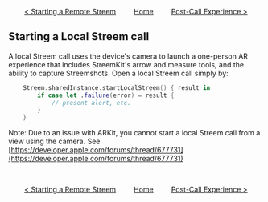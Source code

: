 &nbsp; &nbsp; &nbsp; &nbsp;
[< Starting a Remote Streem](remote.md)
&nbsp; &nbsp; &nbsp; &nbsp;
[Home](../README.md)
&nbsp; &nbsp; &nbsp; &nbsp;
[Post-Call Experience >](post-call.md)

## Starting a Local Streem call

A local Streem call uses the device's camera to launch a one-person AR experience that includes StreemKit's arrow and measure tools, and the ability to capture Streemshots.  Open a local Streem call simply by:

```swift
    Streem.sharedInstance.startLocalStreem() { result in
        if case let .failure(error) = result {
            // present alert, etc.
        }
    }
```

Note: Due to an issue with ARKit, you cannot start a local Streem call from a view using the camera. See  [https://developer.apple.com/forums/thread/677731](https://developer.apple.com/forums/thread/677731)

&nbsp;

&nbsp; &nbsp; &nbsp; &nbsp;
[< Starting a Remote Streem](remote.md)
&nbsp; &nbsp; &nbsp; &nbsp;
[Home](../README.md)
&nbsp; &nbsp; &nbsp; &nbsp;
[Post-Call Experience >](post-call.md)
